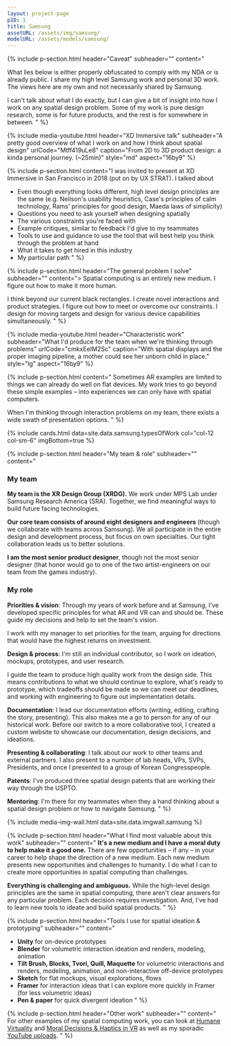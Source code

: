 ```yaml
---
layout: project-page
pID: 1
title: Samsung
assetURL: /assets/img/samsung/
modelURL: /assets/models/samsung/
---
```


{% include p-section.html
   header="Caveat"
   subheader=""
   content="<div class='alert alert-danger'>What lies below is either properly obfuscated to comply with my NDA or is already public. I share my high level Samsung work and personal 3D work. The views here are my own and not necessarily shared by Samsung.</div>

I can't talk about what I do exactly, but I can give a bit of insight into how I work on any spatial design problem. Some of my work is pure design research, some is for future products, and the rest is for somewhere in between.
"
%}

{% include media-youtube.html
   header="XD Immersive talk"
   subheader="A pretty good overview of what I work on and how I think about spatial design"
   urlCode="Mtff419uLe8"
   caption="From 2D to 3D product design: a kinda personal journey. (~25min)"
   style="md"
   aspect="16by9"
%}

{% include p-section.html
   content="I was invited to present at XD Immersive in San Francisco in 2018 (put on by UX STRAT). I talked about
- Even though everything looks different, high level design principles are the same (e.g. Neilson's usability heuristics, Case's principles of calm technology, Rams' principles for good design, Maeda laws of simplicity)
- Questions you need to ask yourself when designing spatially
- The various constraints you're faced with
- Example critiques, similar to feedback I'd give to my teammates
- Tools to use and guidance to use the tool that will best help you think through the problem at hand
- What it takes to get hired in this industry
- My particular path
"
%}

{% include p-section.html
   header="The general problem I solve"
   subheader=""
   content="> Spatial computing is an entirely new medium. I figure out how to make it more human.

   I think beyond our current black rectangles. I create novel interactions and product strategies. I figure out how to meet or overcome our constraints. I design for moving targets and design for various device capabilities simultaneously.
"
%}

{% include media-youtube.html
   header="Characteristic work"
   subheader="What I'd produce for the team when we're thinking through problems"
   urlCode="cmkxEeIM2Sc"
   caption="With spatial displays and the proper imaging pipeline, a mother could see her unborn child in place."
   style="lg"
   aspect="16by9"
%}

{% include p-section.html
   content="
Sometimes AR examples are limited to things we can already do well on flat devices. My work tries to go beyond these simple examples – into experiences we can only have with spatial computers.

When I'm thinking through interaction problems on my team, there exists a wide swath of presentation options.
"
%}

{% include cards.html
   data=site.data.samsung.typesOfWork
   col="col-12 col-sm-6"
   imgBottom=true
%}

{% include p-section.html
   header="My team & role"
   subheader=""
   content="
### My team
**My team is the XR Design Group (XRDG).** We work under MPS Lab under Samsung Research America (SRA). Together, we find meaningful ways to build future facing technologies.

**Our core team consists of around eight designers and engineers** (though we collaborate with teams across Samsung). We all participate in the entire design and development process, but focus on own specialties. Our tight collaboration leads us to better solutions.

**I am the most senior product designer**, though not the most senior designer (that honor would go to one of the two artist-engineers on our team from the games industry).

### My role

**Priorities & vision**: Through my years of work before and at Samsung, I've developed specific principles for what AR and VR can and should be. These guide my decisions and help to set the team's vision.

I work with my manager to set priorities for the team, arguing for directions that would have the highest returns on investment.

**Design & process**: I'm still an individual contributor, so I work on ideation, mockups, prototypes, and user research.

I guide the team to produce high quality work from the design side. This means contributions to what we should continue to explore, what's ready to prototype, which tradeoffs should be made so we can meet our deadlines, and working with engineering to figure out implementation details.

**Documentation**: I lead our documentation efforts (writing, editing, crafting the story, presenting). This also makes me a go to person for any of our historical work. Before our switch to a more collaborative tool, I created a custom website to showcase our documentation, design decisions, and ideations.

**Presenting & collaborating**: I talk about our work to other teams and external partners. I also present to a number of lab heads, VPs, SVPs, Presidents, and once I presented to a group of Korean Congresspeople.

**Patents**: I've produced three spatial design patents that are working their way through the USPTO.

**Mentoring**: I'm there for my teammates when they a hand thinking about a spatial design problem or how to navigate Samsung.
"
%}

{% include media-img-wall.html
   data=site.data.imgwall.samsung
%}

{% include p-section.html
   header="What I find most valuable about this work"
   subheader=""
   content="
**It's a new medium and I have a moral duty to help make it a good one.** There are few opportunities – if any – in your career to help shape the direction of a new medium. Each new medium presents new opportunities and challenges to humanity. I do what I can to create more opportunities in spatial computing than challenges.

**Everything is challenging and ambiguous.** While the high-level design principles are the same in spatial computing, there aren't clear answers for any particular problem. Each decision requires investigation. And, I've had to learn new tools to ideate and build spatial products.
"
%}

{% include p-section.html
   header="Tools I use for spatial ideation & prototyping"
   subheader=""
   content="
- **Unity** for on-device prototypes
- **Blender** for volumetric interaction ideation and renders, modeling, animation
- **Tilt Brush, Blocks, Tvori, Quill, Maquette** for volumetric interactions and renders, modeling, animation, and non-interactive off-device prototypes
- **Sketch** for flat mockups, visual explorations, flows
- **Framer** for interaction ideas that I can explore more quickly in Framer (for less volumetric ideas)
- **Pen & paper** for quick divergent ideation
"
%}

{% include p-section.html
   header="Other work"
   subheader=""
   content="
For other examples of my spatial computing work, you can look at [Humane Virtuality](/projects/humane-virtuality.html) and [Moral Decisions & Haptics in VR](/projects/moral-decision-making-haptic-feedback-in-virtual-environments.html) as well as my sporadic [YouTube uploads](https://www.youtube.com/user/arm156291/videos).
"
%}
